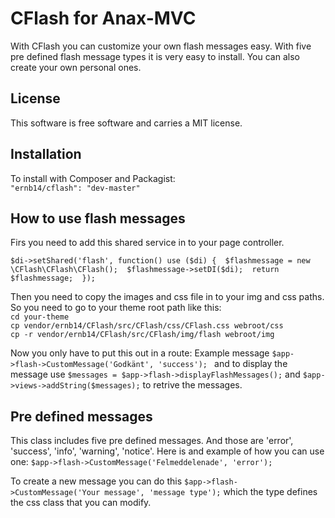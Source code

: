 CFlash for Anax-MVC
=========================

With CFlash you can customize your own flash messages easy. With five pre defined flash message types it is very easy to install. You can also create your own personal ones.

License
-------

This software is free software and carries a MIT license.

Installation
-------------------------
To install with Composer and Packagist:  
`"ernb14/cflash": "dev-master"`

How to use flash messages
-------------------------

Firs you need to add this shared service in to your page controller.

`$di->setShared('flash', function() use ($di) { 
    $flashmessage = new \CFlash\CFlash\CFlash(); 
    $flashmessage->setDI($di); 
    return $flashmessage; 
});`

Then you need to copy the images and css file in to your img and css paths. So you need to go to your theme root path like this:  
`cd your-theme`  
`cp vendor/ernb14/CFlash/src/CFlash/css/CFlash.css webroot/css`  
`cp -r vendor/ernb14/CFlash/src/CFlash/img/flash webroot/img`  

Now you only have to put this out in a route: 
Example message `$app->flash->CustomMessage('Godkänt', 'success'); ` and to display the message use `$messages = $app->flash->displayFlashMessages();` and `$app->views->addString($messages);`  to retrive the messages.

Pre defined messages
-------------------------
This class includes five pre defined messages. And those are 'error', 'success', 'info', 'warning', 'notice'. Here is and example of how you can use one: `$app->flash->CustomMessage('Felmeddelenade', 'error');`   

To create a new message you can do this `$app->flash->CustomMessage('Your message', 'message type');` which the type defines the css class that you can modify.
	